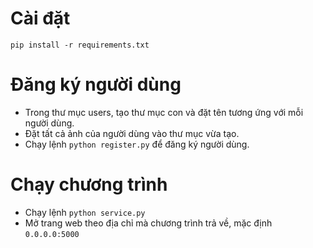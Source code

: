# Cài đặt

```
pip install -r requirements.txt
```

# Đăng ký người dùng
- Trong thư mục users, tạo thư mục con và đặt tên tương ứng với mỗi người dùng.
- Đặt tất cả ảnh của người dùng vào thư mục vừa tạo.
- Chạy lệnh `python register.py` để đăng ký người dùng.

# Chạy chương trình
- Chạy lệnh `python service.py`
- Mở trang web theo địa chỉ mà chương trình trả về, mặc định `0.0.0.0:5000`
